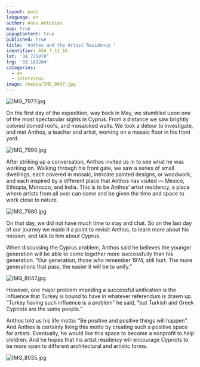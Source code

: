 ```yaml
---
layout: post
language: en
author: Anna Antoniou
map: true
popupContent: true
published: true
title: 'Anthos and the Artist Residency '
identifier: ASA_7_11_16
lat: '34.725870'
lng: '33.189204'
categories:
  - en
  - interviews
image: /media/IMG_8047.jpg
---
```


![IMG_7977.jpg]({{site.baseurl}}/media/IMG_7977.jpg)

On the first day of the expedition, way back in May, we stumbled upon one of the most spectacular sights in Cyprus. From a distance we saw brightly colored domed roofs, and mosaicked walls. We took a detour to investigate, and met Anthos, a teacher and artist, working on a mosaic floor in his front yard. 

![IMG_7990.jpg]({{site.baseurl}}/media/IMG_7990.jpg)

After striking up a conversation, Anthos invited us in to see what he was working on. Walking through his front gate, we saw a series of small dwellings, each covered in mosaic, intricate painted designs, or woodwork, and each inspired by a different place that Anthos has visited — Mexico, Ethiopia, Morocco, and India. This is to be Anthos’ artist residency, a place where artists from all over can come and be given the time and space to work close to nature. 

![IMG_7980.jpg]({{site.baseurl}}/media/IMG_7980.jpg)

On that day, we did not have much time to stay and chat. So on the last day of our journey we made it a point to revisit Anthos, to learn more about his mission, and talk to him about Cyprus.


When discussing the Cyprus problem, Anthos said he believes the younger generation will be able to come together more successfully than his generation. “Our generation, those who remember 1974, still hurt. The more generations that pass, the easier it will be to unify.”

![IMG_8047.jpg]({{site.baseurl}}/media/IMG_8047.jpg)

However, one major problem impeding a successful unification is the influence that Turkey is bound to have in whatever referendum is drawn up. “Turkey having such influence is a problem” he said, “but Turkish and Greek Cypriots are the same people.”

Anthos told us his life motto: “Be positive and positive things will happen". And Anthos is certainly living this motto by creating such a positive space for artists. Eventually, he would like this space to become a nonprofit to help children.  And he hopes that his artist residency will encourage Cypriots to be more open to different architectural and artistic forms. 

![IMG_8035.jpg]({{site.baseurl}}/media/IMG_8035.jpg)
